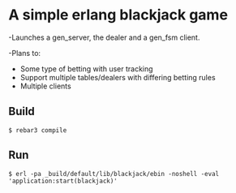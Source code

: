 A simple erlang blackjack game
=====

-Launches a gen_server, the dealer and a gen_fsm client.

-Plans to:
* Some type of betting with user tracking
* Support multiple tables/dealers with differing betting rules
* Multiple clients

Build
-----

    $ rebar3 compile
Run
-----

    $ erl -pa _build/default/lib/blackjack/ebin -noshell -eval 'application:start(blackjack)'
